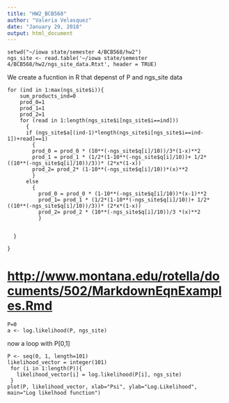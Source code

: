 ```yaml
---
title: "HW2_BCB568"
author: "Valeria Velasquez"
date: "January 29, 2018"
output: html_document
---
```



```{r}
setwd("~/iowa state/semester 4/BCB568/hw2")
ngs_site <- read.table('~/iowa state/semester 4/BCB568/hw2/ngs_site_data.Rtxt', header = TRUE)
```

We create a fucntion in R that depenst of P and ngs_site data 

```{r}
for (ind in 1:max(ngs_site$i)){
    sum_products_ind=0
    prod_0=1
    prod_1=1
    prod_2=1
    for (read in 1:length(ngs_site$i[ngs_site$i==ind]))
      {
      if (ngs_site$a[(ind-1)*length(ngs_site$i[ngs_site$i==ind-1])+read]==1)
        {
        prod_0 = prod_0 * (10**(-ngs_site$q[i]/10))/3*(1-x)**2
        prod_1 = prod_1 * (1/2*(1-10**(-ngs_site$q[i]/10))+ 1/2* ((10**(-ngs_site$q[i]/10))/3))* (2*x*(1-x))
        prod_2= prod_2* (1-10**(-ngs_site$q[i]/10))*(x)**2
        }
      else
        {
          prod_0 = prod_0 * (1-10**(-ngs_site$q[i]/10))*(x-1)**2
          prod_1= prod_1 * (1/2*(1-10**(-ngs_site$q[i]/10))+ 1/2* ((10**(-ngs_site$q[i]/10))/3))* (2*x*(1-x))
          prod_2= prod_2 * (10**(-ngs_site$q[i]/10))/3 *(x)**2
          }
          
    
  }

}
```

# http://www.montana.edu/rotella/documents/502/MarkdownEqnExamples.Rmd


```{r}
P=0
a <- log.likelihood(P, ngs_site)
```


now a loop with P[0,1]


```{r}
P <- seq(0, 1, length=101)
likelihood_vector = integer(101)
 for (i in 1:length(P)){
   likelihood_vector[i] = log.likelihood(P[i], ngs_site)
 }
plot(P, likelihood_vector, xlab="Psi", ylab="Log.Likelihood", main="Log likelhood function")

```



